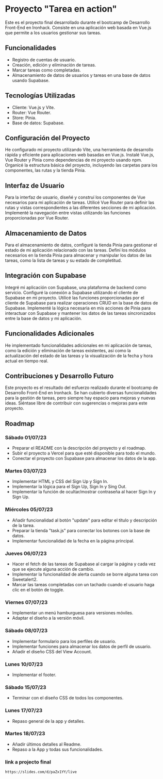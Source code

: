 # Proyecto "Tarea en action"

Este es el proyecto final desarrollado durante el bootcamp de Desarrollo Front-End en Ironhack. Consiste en una aplicación web basada en Vue.js que permite a los usuarios gestionar sus tareas.

## Funcionalidades

- Registro de cuentas de usuario.
- Creación, edición y eliminación de tareas.
- Marcar tareas como completadas.
- Almacenamiento de datos de usuarios y tareas en una base de datos usando Supabase.

## Tecnologías Utilizadas

- Cliente: Vue.js y Vite.
- Router: Vue Router.
- Store: Pinia.
- Base de datos: Supabase.

## Configuración del Proyecto

He configurado mi proyecto utilizando Vite, una herramienta de desarrollo rápida y eficiente para aplicaciones web basadas en Vue.js. Instalé Vue.js, Vue Router y Pinia como dependencias de mi proyecto usando npm. Organicé la estructura básica del proyecto, incluyendo las carpetas para los componentes, las rutas y la tienda Pinia.

## Interfaz de Usuario

Para la interfaz de usuario, diseñé y construí los componentes de Vue necesarios para mi aplicación de tareas. Utilicé Vue Router para definir las rutas y vistas correspondientes a las diferentes secciones de mi aplicación. Implementé la navegación entre vistas utilizando las funciones proporcionadas por Vue Router.

## Almacenamiento de Datos

Para el almacenamiento de datos, configuré la tienda Pinia para gestionar el estado de mi aplicación relacionado con las tareas. Definí los módulos necesarios en la tienda Pinia para almacenar y manipular los datos de las tareas, como la lista de tareas y su estado de completitud.

## Integración con Supabase

Integré mi aplicación con Supabase, una plataforma de backend como servicio. Configuré la conexión a Supabase utilizando el cliente de Supabase en mi proyecto. Utilicé las funciones proporcionadas por el cliente de Supabase para realizar operaciones CRUD en la base de datos de Supabase. Implementé la lógica necesaria en mis acciones de Pinia para interactuar con Supabase y mantener los datos de las tareas sincronizados entre la base de datos y mi aplicación.

## Funcionalidades Adicionales

He implementado funcionalidades adicionales en mi aplicación de tareas, como la edición y eliminación de tareas existentes, así como la actualización del estado de las tareas y la visualización de la fecha y hora actual en tiempo real.

## Contribuciones y Desarrollo Futuro

Este proyecto es el resultado del esfuerzo realizado durante el bootcamp de Desarrollo Front-End en Ironhack. Se han cubierto diversas funcionalidades para la gestión de tareas, pero siempre hay espacio para mejoras y nuevas ideas. Siéntase libre de contribuir con sugerencias o mejoras para este proyecto.

## Roadmap

### Sábado 01/07/23

- Preparar el README con la descripción del proyecto y el roadmap.
- Subir el proyecto a Vercel para que esté disponible para todo el mundo.
- Conectar el proyecto con Supabase para almacenar los datos de la app.

### Martes 03/07/23

- Implementar HTML y CSS del Sign Up y Sign In.
- Implementar la lógica para el Sign Up, Sign In y Sing Out.
- Implementar la función de ocultar/mostrar contraseña al hacer Sign In y Sign Up.

### Miércoles 05/07/23

- Añadir funcionalidad al botón "update" para editar el título y descripción de la tarea.
- Preparar la tienda "task.js" para conectar los botones con la base de datos.
- Implementar funcionalidad de la fecha en la página principal.

### Jueves 06/07/23

- Hacer el fetch de las tareas de Supabase al cargar la página y cada vez que se ejecute alguna acción de cambio.
- Implementar la funcionalidad de alerta cuando se borre alguna tarea con Sweetalert2.
- Marcar las tareas completadas con un tachado cuando el usuario haga clic en el botón de toggle.

### Viernes 07/07/23

- Implementar un menú hamburguesa para versiones móviles.
- Adaptar el diseño a la versión móvil.

### Sábado 08/07/23

- Implementar formulario para los perfiles de usuario.
- Implementar funciones para almacenar los datos de perfil de usuario.
- Añadir el diseño CSS del View Account.

### Lunes 10/07/23

- Implementar el footer.

### Sábado 15/07/23

- Terminar con el diseño CSS de todos los componentes.

### Lunes 17/07/23

- Repaso general de la app y detalles.

### Martes 18/07/23

- Añadir últimos detalles al Readme.
- Repaso a la App y todas sus funcionalidades.

###  link a projecto final 
    https://slides.com/d/paZx1YY/live

